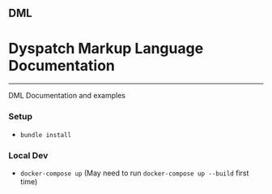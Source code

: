 ## DML

# Dyspatch Markup Language Documentation
-----------------------------------------

DML Documentation and examples

### Setup

- `bundle install`

### Local Dev

- `docker-compose up` (May need to run `docker-compose up --build` first time)
